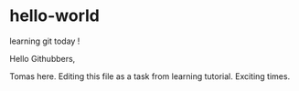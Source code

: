 # hello-world
learning git today !

Hello Githubbers,

Tomas here. Editing this file as a task from learning tutorial.
Exciting times. 

